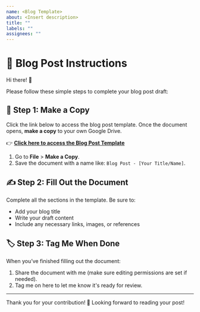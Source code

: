 ```yaml
---
name: <Blog Template>
about: <Insert description>
title: ""
labels: ""
assignees: ""
---
```


# 📝 Blog Post Instructions

Hi there! 👋 

Please follow these simple steps to complete your blog post draft:

## 📄 Step 1: Make a Copy
Click the link below to access the blog post template. Once the document opens, **make a copy** to your own Google Drive.

👉 [**Click here to access the Blog Post Template**](https://docs.google.com/document/d/1gAF6dZP8iqeEoCPMHxJ13gHxQkcRRfGhbZN9J2PL3h4/edit?usp=sharing)

1. Go to **File** > **Make a Copy**.
2. Save the document with a name like: `Blog Post - [Your Title/Name]`.

## ✍️ Step 2: Fill Out the Document
Complete all the sections in the template. Be sure to:

- Add your blog title
- Write your draft content
- Include any necessary links, images, or references

## 🏷️ Step 3: Tag Me When Done
When you’ve finished filling out the document:

1. Share the document with me (make sure editing permissions are set if needed).
2. Tag me on here to let me know it's ready for review.

---

Thank you for your contribution! 🎉 Looking forward to reading your post!
